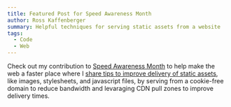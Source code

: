 ```yaml
---
title: Featured Post for Speed Awareness Month
author: Ross Kaffenberger
summary: Helpful techniques for serving static assets from a website
tags:
  - Code
  - Web
---
```


Check out my contribution to [Speed Awareness Month][1] to help make the web a faster place where I [share tips to improve delivery of static assets][2], like images, stylesheets, and javascript files, by serving from a cookie-free domain to reduce bandwidth and levaraging CDN pull zones to improve delivery times.

[1]:	http://www.speedawarenessmonth.com/
[2]:	http://www.speedawarenessmonth.com/speeding-up-asset-delivery-from-your-rails-app/
